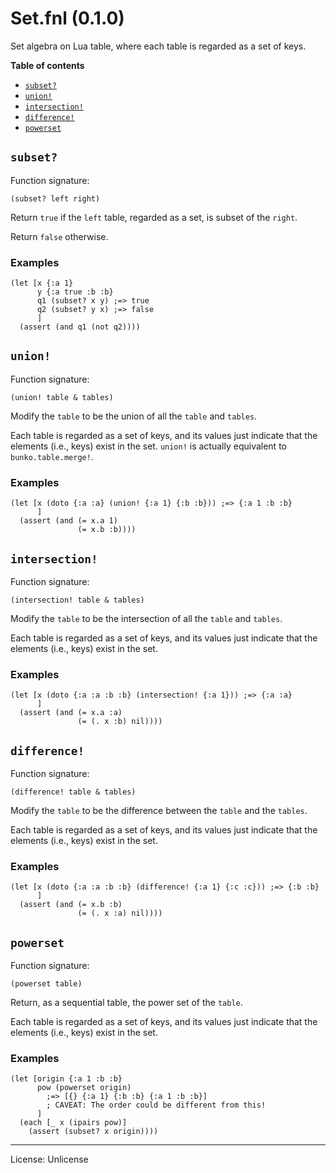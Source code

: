 # Set.fnl (0.1.0)
Set algebra on Lua table, where each table is regarded as a set of keys.

**Table of contents**

- [`subset?`](#subset)
- [`union!`](#union)
- [`intersection!`](#intersection)
- [`difference!`](#difference)
- [`powerset`](#powerset)

## `subset?`
Function signature:

```
(subset? left right)
```

Return `true` if the `left` table, regarded as a set, is subset of the `right`.

Return `false` otherwise.

### Examples

```fennel
(let [x {:a 1}
      y {:a true :b :b}
      q1 (subset? x y) ;=> true
      q2 (subset? y x) ;=> false
      ]
  (assert (and q1 (not q2))))
```

## `union!`
Function signature:

```
(union! table & tables)
```

Modify the `table` to be the union of all the `table` and `tables`.

Each table is regarded as a set of keys, and its values just indicate that
the elements (i.e., keys) exist in the set.
`union!` is actually equivalent to `bunko.table.merge!`.

### Examples 

```fennel
(let [x (doto {:a :a} (union! {:a 1} {:b :b})) ;=> {:a 1 :b :b}
      ]
  (assert (and (= x.a 1)
               (= x.b :b))))
```

## `intersection!`
Function signature:

```
(intersection! table & tables)
```

Modify the `table` to be the intersection of all the `table` and `tables`.

Each table is regarded as a set of keys, and its values just indicate that
the elements (i.e., keys) exist in the set.

### Examples 

```fennel
(let [x (doto {:a :a :b :b} (intersection! {:a 1})) ;=> {:a :a}
      ]
  (assert (and (= x.a :a)
               (= (. x :b) nil))))
```

## `difference!`
Function signature:

```
(difference! table & tables)
```

Modify the `table` to be the difference between the `table` and the `tables`.

Each table is regarded as a set of keys, and its values just indicate that
the elements (i.e., keys) exist in the set.

### Examples 

```fennel
(let [x (doto {:a :a :b :b} (difference! {:a 1} {:c :c})) ;=> {:b :b}
      ]
  (assert (and (= x.b :b)
               (= (. x :a) nil))))
```

## `powerset`
Function signature:

```
(powerset table)
```

Return, as a sequential table, the power set of the `table`.

Each table is regarded as a set of keys, and its values just indicate that
the elements (i.e., keys) exist in the set.

### Examples

```fennel
(let [origin {:a 1 :b :b}
      pow (powerset origin)
        ;=> [{} {:a 1} {:b :b} {:a 1 :b :b}]
        ; CAVEAT: The order could be different from this!
      ]
  (each [_ x (ipairs pow)]
    (assert (subset? x origin))))
```


---

License: Unlicense


<!-- Generated with Fenneldoc 1.0.1-dev-7960056
     https://gitlab.com/andreyorst/fenneldoc -->
